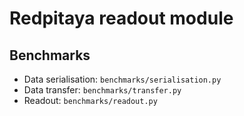 # Redpitaya readout module

## Benchmarks
- Data serialisation: `benchmarks/serialisation.py`
- Data transfer: `benchmarks/transfer.py`
- Readout: `benchmarks/readout.py`
